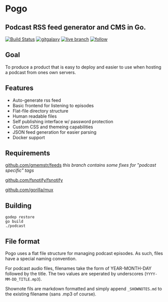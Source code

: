 # Pogo
## Podcast RSS feed generator and CMS in Go.

[![Build Status](https://travis-ci.org/gmemstr/pogo.svg?branch=master)](https://travis-ci.org/gmemstr/pogo) [![gitgalaxy](https://img.shields.io/badge/website-gitgalaxy.com-blue.svg)](https://gitgalaxy.com) [![live branch](https://img.shields.io/badge/live-podcast.gitgalaxy.com-green.svg)](https://podcast.gitgalaxy.com) [![follow](https://img.shields.io/twitter/follow/gitgalaxy.svg?style=social&label=Follow)](https://twitter.com/gitgalaxy)

## Goal

To produce a product that is easy to deploy and easier to use when hosting a podcast from ones own servers. 

## Features

 * Auto-generate rss feed
 * Basic frontend for listening to episodes
 * Flat-file directory structure
 * Human readable files
 * Self publishing interface w/ password protection
 * Custom CSS and themeing capabilities
 * JSON feed generation for easier parsing
 * Docker support

## Requirements

[github.com/gmemstr/feeds](https://github.com/gmemstr/feeds) _this branch contains some fixes for "podcast specific" tags_

[github.com/fsnotify/fsnotify](https://github.com/fsnotify/fsnotify)

[github.com/gorilla/mux](https://github.com/gorilla/mux)

## Building

```
godep restore
go build
./podcast
```

## File format

Pogo uses a flat file structure for managing podcast episodes. As such, files have a special naming convention.

For podcast audio files, filenames take the form of YEAR-MONTH-DAY followed by the title. The two values are
seperated by underscores (`YYYY-MM-DD_TITLE.mp3`).

Shownote fils are markdown formatted and simply append `_SHOWNOTES.md` to the existing filename (sans .mp3 of course). 

